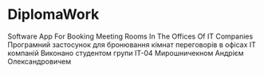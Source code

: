 # DiplomaWork
Software App For Booking Meeting Rooms Іn The Offices Of IT Companies
Програмний застосунок для бронювання кімнат переговорів в офісах ІТ компаній
Виконано студентом групи ІТ-04 Мирошничекном Андрієм Олександровичем
